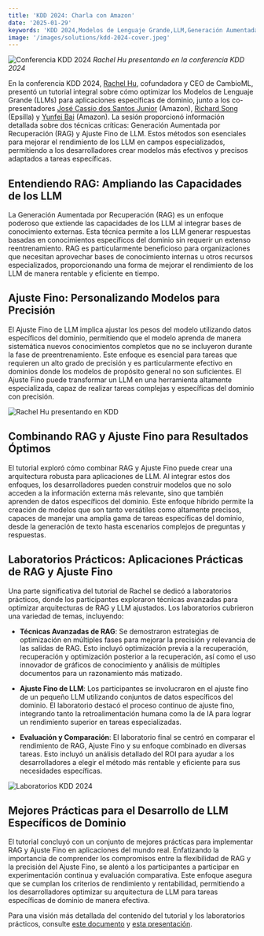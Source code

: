 ```yaml
---
title: 'KDD 2024: Charla con Amazon'
date: '2025-01-29'
keywords: 'KDD 2024,Modelos de Lenguaje Grande,LLM,Generación Aumentada por Recuperación,RAG,ajuste fino de LLM,Amazon,IA específica de dominio,aprendizaje automático,conferencia'
image: '/images/solutions/kdd-2024-cover.jpeg'
---
```


![Conferencia KDD 2024](/images/solutions/kdd-2024-cover.jpeg)
_Rachel Hu presentando en la conferencia KDD 2024_

En la conferencia KDD 2024, [Rachel Hu](https://www.linkedin.com/in/rachelsonghu/), cofundadora y CEO de CambioML, presentó un tutorial integral sobre cómo optimizar los Modelos de Lenguaje Grande (LLMs) para aplicaciones específicas de dominio, junto a los co-presentadores [José Cassio dos Santos Junior](https://www.linkedin.com/in/jcassiojr/) (Amazon), [Richard Song](https://www.linkedin.com/in/renchu-richard-song-a4099247/) (Epsilla) y [Yunfei Bai](https://www.linkedin.com/in/yunfei-felix-bai-909b861/) (Amazon). La sesión proporcionó información detallada sobre dos técnicas críticas: Generación Aumentada por Recuperación (RAG) y Ajuste Fino de LLM. Estos métodos son esenciales para mejorar el rendimiento de los LLM en campos especializados, permitiendo a los desarrolladores crear modelos más efectivos y precisos adaptados a tareas específicas.

## Entendiendo RAG: Ampliando las Capacidades de los LLM

La Generación Aumentada por Recuperación (RAG) es un enfoque poderoso que extiende las capacidades de los LLM al integrar bases de conocimiento externas. Esta técnica permite a los LLM generar respuestas basadas en conocimientos específicos del dominio sin requerir un extenso reentrenamiento. RAG es particularmente beneficioso para organizaciones que necesitan aprovechar bases de conocimiento internas u otros recursos especializados, proporcionando una forma de mejorar el rendimiento de los LLM de manera rentable y eficiente en tiempo.

## Ajuste Fino: Personalizando Modelos para Precisión

El Ajuste Fino de LLM implica ajustar los pesos del modelo utilizando datos específicos del dominio, permitiendo que el modelo aprenda de manera sistemática nuevos conocimientos completos que no se incluyeron durante la fase de preentrenamiento. Este enfoque es esencial para tareas que requieren un alto grado de precisión y es particularmente efectivo en dominios donde los modelos de propósito general no son suficientes. El Ajuste Fino puede transformar un LLM en una herramienta altamente especializada, capaz de realizar tareas complejas y específicas del dominio con precisión.

![Rachel Hu presentando en KDD](/images/solutions/kdd-2024-rachel.jpeg)

## Combinando RAG y Ajuste Fino para Resultados Óptimos

El tutorial exploró cómo combinar RAG y Ajuste Fino puede crear una arquitectura robusta para aplicaciones de LLM. Al integrar estos dos enfoques, los desarrolladores pueden construir modelos que no solo acceden a la información externa más relevante, sino que también aprenden de datos específicos del dominio. Este enfoque híbrido permite la creación de modelos que son tanto versátiles como altamente precisos, capaces de manejar una amplia gama de tareas específicas del dominio, desde la generación de texto hasta escenarios complejos de preguntas y respuestas.

## Laboratorios Prácticos: Aplicaciones Prácticas de RAG y Ajuste Fino

Una parte significativa del tutorial de Rachel se dedicó a laboratorios prácticos, donde los participantes exploraron técnicas avanzadas para optimizar arquitecturas de RAG y LLM ajustados. Los laboratorios cubrieron una variedad de temas, incluyendo:

- **Técnicas Avanzadas de RAG**: Se demostraron estrategias de optimización en múltiples fases para mejorar la precisión y relevancia de las salidas de RAG. Esto incluyó optimización previa a la recuperación, recuperación y optimización posterior a la recuperación, así como el uso innovador de gráficos de conocimiento y análisis de múltiples documentos para un razonamiento más matizado.

- **Ajuste Fino de LLM**: Los participantes se involucraron en el ajuste fino de un pequeño LLM utilizando conjuntos de datos específicos del dominio. El laboratorio destacó el proceso continuo de ajuste fino, integrando tanto la retroalimentación humana como la de IA para lograr un rendimiento superior en tareas especializadas.

- **Evaluación y Comparación**: El laboratorio final se centró en comparar el rendimiento de RAG, Ajuste Fino y su enfoque combinado en diversas tareas. Esto incluyó un análisis detallado del ROI para ayudar a los desarrolladores a elegir el método más rentable y eficiente para sus necesidades específicas.

![Laboratorios KDD 2024](/images/solutions/kdd-2024-labs.jpg)

## Mejores Prácticas para el Desarrollo de LLM Específicos de Dominio

El tutorial concluyó con un conjunto de mejores prácticas para implementar RAG y Ajuste Fino en aplicaciones del mundo real. Enfatizando la importancia de comprender los compromisos entre la flexibilidad de RAG y la precisión del Ajuste Fino, se alentó a los participantes a participar en experimentación continua y evaluación comparativa. Este enfoque asegura que se cumplan los criterios de rendimiento y rentabilidad, permitiendo a los desarrolladores optimizar su arquitectura de LLM para tareas específicas de dominio de manera efectiva.

Para una visión más detallada del contenido del tutorial y los laboratorios prácticos, consulte [este documento](https://dl.acm.org/doi/abs/10.1145/3637528.3671445) y [esta presentación](https://docs.google.com/presentation/d/18PJctnI-KbABE1El_AifjN_7eoHatuaoN8-2q57xpSw/edit#slide=id.g2f5cc21ff85_5_1096).
